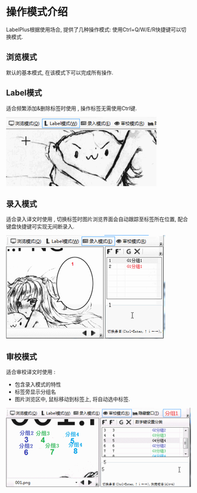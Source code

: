 # 操作模式介绍

LabelPlus根据使用场合, 提供了几种操作模式: 使用Ctrl+Q/W/E/R快捷键可以切换模式.

## 浏览模式

默认的基本模式, 在该模式下可以完成所有操作.



## Label模式

适合频繁添加&删除标签时使用
, 操作标签无需使用Ctrl键. 

![](/assets/mode_label.gif)



## 录入模式

适合录入译文时使用
, 切换标签时图片浏览界面会自动跟踪至标签所在位置, 配合键盘快捷键可实现无间断录入.

![](/assets/mode_input.gif)



## 审校模式

适合审校译文时使用
: 

* 包含录入模式的特性
* 标签旁显示分组名
* 图片浏览区中, 鼠标移动到标签上, 将自动选中标签.



![](/assets/mode_check.gif)



